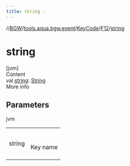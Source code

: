 ```yaml
---
title: string -
---
```

//[BGW](../../../../index.md)/[tools.aqua.bgw.event](../../index.md)/[KeyCode](../index.md)/[F12](index.md)/[string](string.md)



# string  
[jvm]  
Content  
val [string](string.md): [String](https://kotlinlang.org/api/latest/jvm/stdlib/kotlin/-string/index.html)  
More info  


## Parameters  
  
jvm  
  
| | |
|---|---|
| <a name="tools.aqua.bgw.event/KeyCode.F12/string/#/PointingToDeclaration/"></a>string| <a name="tools.aqua.bgw.event/KeyCode.F12/string/#/PointingToDeclaration/"></a><br><br>Key name<br><br>|
  
  



